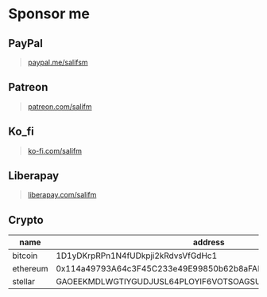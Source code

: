 # Sponsor me

## PayPal

> [paypal.me/salifsm](https://paypal.me/salifsm)

## Patreon

> [patreon.com/salifm](https://www.patreon.com/salifm)

## Ko_fi

> [ko-fi.com/salifm](https://ko-fi.com/salifm)

## Liberapay

> [liberapay.com/salifm](https://liberapay.com/salifm/donate)

## Crypto

| name | address |
| --- | --- |
| bitcoin | 1D1yDKrpRPn1N4fUDkpji2kRdvsVfGdHc1 |
| ethereum | 0x114a49793A64c3F45C233e49E99850b62b8aFAB3 |
| stellar | GAOEEKMDLWGTIYGUDJUSL64PLOYIF6VOTSOAGSUFCJYHRWNUQWAVWV7M |

<!-- https://getinsights.io -->
<div style="display:none">
<![CDATA[<script src="https://getinsights.io/static/js/insights.js">
<!--<![CDATA[--><![CDATA[
</script>
<![CDATA[<script>
<!--<![CDATA[--><![CDATA[
insights.init('fc3XLmlsMDc_fWlD');insights.trackPages();
// <![CDATA[
</script><![CDATA[]]>
</div>
